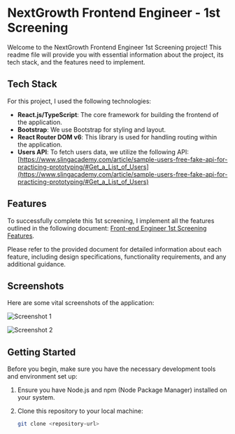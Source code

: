 # NextGrowth Frontend Engineer - 1st Screening

Welcome to the NextGrowth Frontend Engineer 1st Screening project! This readme file will provide you with essential information about the project, its tech stack, and the features  need to implement.

## Tech Stack

For this project, I used the following technologies:

- **React.js/TypeScript**: The core framework for building the frontend of the application.
- **Bootstrap**: We use Bootstrap for styling and layout.
- **React Router DOM v6**: This library is used for handling routing within the application.
- **Users API**: To fetch users data, we utilize the following API: [https://www.slingacademy.com/article/sample-users-free-fake-api-for-practicing-prototyping/#Get_a_List_of_Users](https://www.slingacademy.com/article/sample-users-free-fake-api-for-practicing-prototyping/#Get_a_List_of_Users)

## Features

To successfully complete this 1st screening, I implement all the features outlined in the following document: [Front-end Engineer 1st Screening Features](https://multivariate.notion.site/Front-end-engineer-1st-screening-f462fe077ef14a77bc59b83e24ef88f6).

Please refer to the provided document for detailed information about each feature, including design specifications, functionality requirements, and any additional guidance.



## Screenshots

Here are some vital screenshots of the application:

![Screenshot 1](https://gitlab.com/pradip1910736/NextGrowth/-/raw/main/public/images/Screenshot%202023-09-10%20at%205.24.09%20PM.png?ref_type=heads)

![Screenshot 2](https://gitlab.com/pradip1910736/NextGrowth/-/raw/main/public/images/Screenshot%202023-09-10%20at%205.26.00%20PM.png?ref_type=heads)


## Getting Started

Before you begin, make sure you have the necessary development tools and environment set up:

1. Ensure you have Node.js and npm (Node Package Manager) installed on your system.
2. Clone this repository to your local machine:

   ```bash
   git clone <repository-url>
